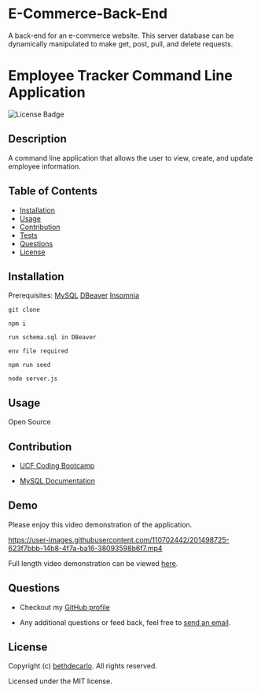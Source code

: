 # E-Commerce-Back-End 
A back-end for an e-commerce website. This server database can be dynamically manipulated to make get, post, pull, and delete requests.  

  # Employee Tracker Command Line Application
  ![License Badge](https://img.shields.io/github/license/bethdecarlo/employee-tracker)
  ## Description
  A command line application that allows the user to view, create, and update employee information.
  ## Table of Contents
  * [Installation](#installation)
  * [Usage](#usage)
  * [Contribution](#contribution)
  * [Tests](#tests)
  * [Questions](#questions)
  * [License](#license)
  ## Installation
   
   Prerequisites: 
   [MySQL](https://dev.mysql.com/downloads/mysql/)
   [DBeaver](https://dbeaver.io/download/)
   [Insomnia](https://insomnia.rest/download)
   
    git clone

    npm i
    
    run schema.sql in DBeaver
    
    env file required
    
    npm run seed

    node server.js 
    
  ## Usage
  Open Source
  ## Contribution

  * [UCF Coding Bootcamp](https://github.com/UCF-Coding-Boot-Camp)

  * [MySQL Documentation](https://dev.mysql.com/doc/)

  

  ## Demo
  Please enjoy this video demonstration of the application. 

https://user-images.githubusercontent.com/110702442/201498725-623f7bbb-14b8-4f7a-ba16-38093598b6f7.mp4


  Full length video demonstration can be viewed [here](https://drive.google.com/file/d/1-RoI2c5WERJ2zArDbKkIQQ_-G8OqZ7g5/view).







  ## Questions
  * Checkout my [GitHub profile](https://github.com/bethdecarlo)
  
  * Any additional questions or feed back, feel free to [send an email](mailto:bethdecarlo@gmail.com). 
  ## License
  Copyright (c) [bethdecarlo](https://github.com/bethdecarlo). All rights reserved.
  
  Licensed under the MIT license.

